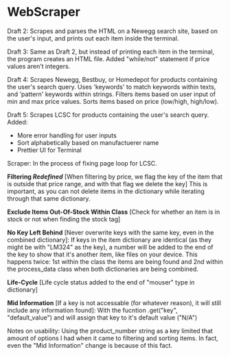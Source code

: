 # WebScraper
Draft 2:
Scrapes and parses the HTML on a Newegg search site, based on the user's input, and prints out each item inside the terminal.

Draft 3:
Same as Draft 2, but instead of printing each item in the terminal, the program creates an HTML file.
Added "while/not" statement if price values aren't integers.

Draft 4:
Scrapes Newegg, Bestbuy, or Homedepot for products containing the user's search query.
Uses 'keywords' to match keywords within texts, and 'pattern' keywords within strings.
Filters items based on user input of min and max price values.
Sorts items based on price (low/high, high/low).

Draft 5:
Scrapes LCSC for products containing the user's search query.
Added:
  - More error handling for user inputs
  - Sort alphabetically based on manufactuerer name
  - Prettier UI for Terminal

Scraper:
In the process of fixing page loop for LCSC.

**Filtering _Redefined_** [When filtering by price, we flag the key of the item that is outside that price range, and with that flag we delete the key] This is important, as you can not delete items in the dictionary while iterating through that same dictionary.

**Exclude Items Out-Of-Stock Within Class** [Check for whether an item is in stock or not when finding the stock tag]

**No Key Left Behind** [Never overwrite keys with the same key, even in the combined dictionary]: If keys in the item dictionary are identical (as they might be with "LM324" as the key), a number will be added to the end of the key to show that it's another item, like files on your device. This happens twice: 1st within the class the items are being found and 2nd within the process_data class when both dictionaries are being combined.

**Life-Cycle** [Life cycle status added to the end of "mouser" type in dictionary]

**Mid Information** [If a key is not accessable (for whatever reason), it will still include any information found]: With the fucntion .get("key", "default_value") and will assign that key to it's default value ("N/A")

Notes on usability: Using the product_number string as a key limited that amount of options I had when it came to filtering and sorting items. In fact, even the "Mid Information" change is because of this fact.
